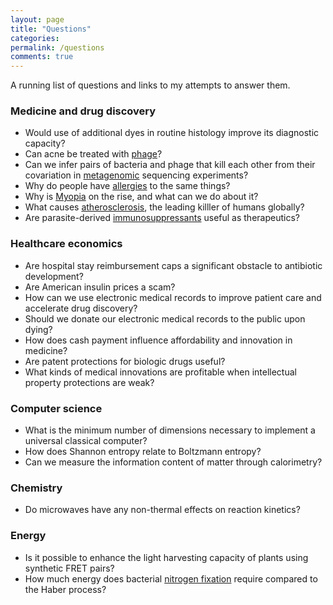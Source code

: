 ```yaml
---
layout: page
title: "Questions"
categories: 
permalink: /questions
comments: true
---
```

A running list of questions and links to my attempts to answer them.

### Medicine and drug discovery
- Would use of additional dyes in routine histology improve its diagnostic capacity?
- Can acne be treated with [phage](https://mcnamara.website/phage)?
- Can we infer pairs of bacteria and phage that kill each other from their covariation in [metagenomic](https://mcnamara.website/metagenomics) sequencing experiments?
- Why do people have [allergies](https://mcnamara.website/allergies) to the same things?
- Why is [Myopia](https://mcnamara.website/myopia) on the rise, and what can we do about it? 
- What causes [atherosclerosis](https://mcnamara.website/atherosclerosis), the leading killler of humans globally?
- Are parasite-derived [immunosuppressants](https://mcnamara.website/immunosuppressants) useful as therapeutics?

### Healthcare economics
- Are hospital stay reimbursement caps a significant obstacle to antibiotic development?
- Are American insulin prices a scam?
- How can we use electronic medical records to improve patient care and accelerate drug discovery?
- Should we donate our electronic medical records to the public upon dying?
- How does cash payment influence affordability and innovation in medicine?
- Are patent protections for biologic drugs useful?
- What kinds of medical innovations are profitable when intellectual property protections are weak?

### Computer science
- What is the minimum number of dimensions necessary to implement a universal classical computer?
- How does Shannon entropy relate to Boltzmann entropy?
- Can we measure the information content of matter through calorimetry?

### Chemistry
- Do microwaves have any non-thermal effects on reaction kinetics?

### Energy
- Is it possible to enhance the light harvesting capacity of plants using synthetic FRET pairs?
- How much energy does bacterial [nitrogen fixation](https://mcnamara.website/nitrogen_fixation) require compared to the Haber process?